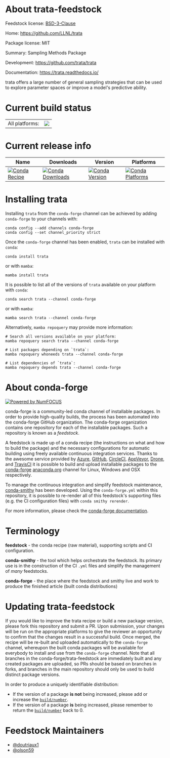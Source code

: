 About trata-feedstock
=====================

Feedstock license: [BSD-3-Clause](https://github.com/conda-forge/trata-feedstock/blob/main/LICENSE.txt)

Home: https://github.com/LLNL/trata

Package license: MIT

Summary: Sampling Methods Package

Development: https://github.com/trata/trata

Documentation: https://trata.readthedocs.io/

trata offers a large number of general sampling strategies that can be used to explore parameter spaces or improve a model's predictive ability.


Current build status
====================


<table><tr><td>All platforms:</td>
    <td>
      <a href="https://dev.azure.com/conda-forge/feedstock-builds/_build/latest?definitionId=21994&branchName=main">
        <img src="https://dev.azure.com/conda-forge/feedstock-builds/_apis/build/status/trata-feedstock?branchName=main">
      </a>
    </td>
  </tr>
</table>

Current release info
====================

| Name | Downloads | Version | Platforms |
| --- | --- | --- | --- |
| [![Conda Recipe](https://img.shields.io/badge/recipe-trata-green.svg)](https://anaconda.org/conda-forge/trata) | [![Conda Downloads](https://img.shields.io/conda/dn/conda-forge/trata.svg)](https://anaconda.org/conda-forge/trata) | [![Conda Version](https://img.shields.io/conda/vn/conda-forge/trata.svg)](https://anaconda.org/conda-forge/trata) | [![Conda Platforms](https://img.shields.io/conda/pn/conda-forge/trata.svg)](https://anaconda.org/conda-forge/trata) |

Installing trata
================

Installing `trata` from the `conda-forge` channel can be achieved by adding `conda-forge` to your channels with:

```
conda config --add channels conda-forge
conda config --set channel_priority strict
```

Once the `conda-forge` channel has been enabled, `trata` can be installed with `conda`:

```
conda install trata
```

or with `mamba`:

```
mamba install trata
```

It is possible to list all of the versions of `trata` available on your platform with `conda`:

```
conda search trata --channel conda-forge
```

or with `mamba`:

```
mamba search trata --channel conda-forge
```

Alternatively, `mamba repoquery` may provide more information:

```
# Search all versions available on your platform:
mamba repoquery search trata --channel conda-forge

# List packages depending on `trata`:
mamba repoquery whoneeds trata --channel conda-forge

# List dependencies of `trata`:
mamba repoquery depends trata --channel conda-forge
```


About conda-forge
=================

[![Powered by
NumFOCUS](https://img.shields.io/badge/powered%20by-NumFOCUS-orange.svg?style=flat&colorA=E1523D&colorB=007D8A)](https://numfocus.org)

conda-forge is a community-led conda channel of installable packages.
In order to provide high-quality builds, the process has been automated into the
conda-forge GitHub organization. The conda-forge organization contains one repository
for each of the installable packages. Such a repository is known as a *feedstock*.

A feedstock is made up of a conda recipe (the instructions on what and how to build
the package) and the necessary configurations for automatic building using freely
available continuous integration services. Thanks to the awesome service provided by
[Azure](https://azure.microsoft.com/en-us/services/devops/), [GitHub](https://github.com/),
[CircleCI](https://circleci.com/), [AppVeyor](https://www.appveyor.com/),
[Drone](https://cloud.drone.io/welcome), and [TravisCI](https://travis-ci.com/)
it is possible to build and upload installable packages to the
[conda-forge](https://anaconda.org/conda-forge) [anaconda.org](https://anaconda.org/)
channel for Linux, Windows and OSX respectively.

To manage the continuous integration and simplify feedstock maintenance,
[conda-smithy](https://github.com/conda-forge/conda-smithy) has been developed.
Using the ``conda-forge.yml`` within this repository, it is possible to re-render all of
this feedstock's supporting files (e.g. the CI configuration files) with ``conda smithy rerender``.

For more information, please check the [conda-forge documentation](https://conda-forge.org/docs/).

Terminology
===========

**feedstock** - the conda recipe (raw material), supporting scripts and CI configuration.

**conda-smithy** - the tool which helps orchestrate the feedstock.
                   Its primary use is in the construction of the CI ``.yml`` files
                   and simplify the management of *many* feedstocks.

**conda-forge** - the place where the feedstock and smithy live and work to
                  produce the finished article (built conda distributions)


Updating trata-feedstock
========================

If you would like to improve the trata recipe or build a new
package version, please fork this repository and submit a PR. Upon submission,
your changes will be run on the appropriate platforms to give the reviewer an
opportunity to confirm that the changes result in a successful build. Once
merged, the recipe will be re-built and uploaded automatically to the
`conda-forge` channel, whereupon the built conda packages will be available for
everybody to install and use from the `conda-forge` channel.
Note that all branches in the conda-forge/trata-feedstock are
immediately built and any created packages are uploaded, so PRs should be based
on branches in forks, and branches in the main repository should only be used to
build distinct package versions.

In order to produce a uniquely identifiable distribution:
 * If the version of a package **is not** being increased, please add or increase
   the [``build/number``](https://docs.conda.io/projects/conda-build/en/latest/resources/define-metadata.html#build-number-and-string).
 * If the version of a package **is** being increased, please remember to return
   the [``build/number``](https://docs.conda.io/projects/conda-build/en/latest/resources/define-metadata.html#build-number-and-string)
   back to 0.

Feedstock Maintainers
=====================

* [@doutriaux1](https://github.com/doutriaux1/)
* [@olson59](https://github.com/olson59/)

